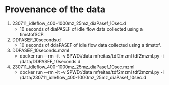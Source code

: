 
# Provenance of the data


1. 230711_idleflow_400-1000mz_25mz_diaPasef_10sec.d
    - 10 seconds of diaPASEF of idle flow data collected using a timstofSCP.
2. DDPASEF_10seconds.d
    - 10 seconds of ddaPASEF of idle flow data collected using a timstof.
3. DDPASEF_10seconds.mzml
    - docker run --rm -it -v $PWD:/data mfreitas/tdf2mzml tdf2mzml.py -i /data/DDPASEF_10seconds.d
4. 230711_idleflow_400-1000mz_25mz_diaPasef_10sec.mzml
    -  docker run --rm -it -v $PWD:/data mfreitas/tdf2mzml tdf2mzml.py -i /data/230711_idleflow_400-1000mz_25mz_diaPasef_10sec.d
